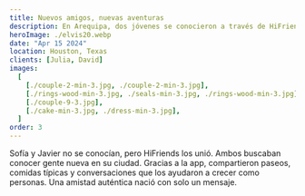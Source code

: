 ```yaml
---
title: Nuevos amigos, nuevas aventuras
description: En Arequipa, dos jóvenes se conocieron a través de HiFriends y comenzaron a explorar la ciudad juntos.
heroImage: ./elvis20.webp
date: "Apr 15 2024"
location: Houston, Texas
clients: [Julia, David]
images:
  [
    [./couple-2-min-3.jpg, ./couple-2-min-3.jpg],
    [./rings-wood-min-3.jpg, ./seals-min-3.jpg, ./rings-wood-min-3.jpg],
    [./couple-9-3.jpg],
    [./cake-min-3.jpg, ./dress-min-3.jpg],
  ]
order: 3
---
```


Sofía y Javier no se conocían, pero HiFriends los unió. Ambos buscaban conocer gente nueva en su ciudad. Gracias a la app, compartieron paseos, comidas típicas y conversaciones que los ayudaron a crecer como personas. Una amistad auténtica nació con solo un mensaje.
